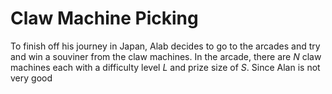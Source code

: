 # Claw Machine Picking

To finish off his journey in Japan, Alab decides to go to the arcades and try and win a souviner from the claw machines. In the arcade, there are $N$ claw machines each with a difficulty level $L$ and prize size of $S$. Since Alan is not very good 